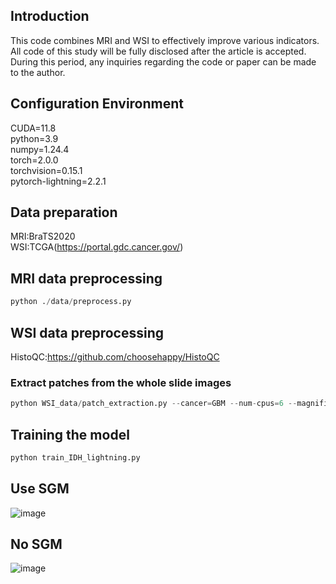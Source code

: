 ## Introduction
This code combines MRI and WSI to effectively improve various indicators.
All code of this study will be fully disclosed after the article is accepted. During this period, any inquiries regarding the code or paper can be made to the author.
## Configuration Environment
CUDA=11.8  
python=3.9  
numpy=1.24.4  
torch=2.0.0  
torchvision=0.15.1  
pytorch-lightning=2.2.1
## Data preparation
MRI:BraTS2020  
WSI:TCGA(https://portal.gdc.cancer.gov/)
## MRI data preprocessing
```python
python ./data/preprocess.py
```
## WSI data preprocessing
HistoQC:https://github.com/choosehappy/HistoQC  
### Extract patches from the whole slide images
```python
python WSI_data/patch_extraction.py --cancer=GBM --num-cpus=6 --magnification=20 --patch-size=256 --stratify=idh,atrx,p19q --wsi_path --wsi_mask_path --output_path
```
## Training the model
```python
python train_IDH_lightning.py
```
## Use SGM
![image](https://github.com/user-attachments/assets/ef7f5bf4-6adf-4ee8-a45d-22f55028c33e)
## No SGM
![image](https://github.com/user-attachments/assets/8c6f0d57-156a-48ea-b56a-2845bf1adc24)
